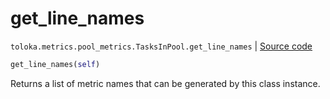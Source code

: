 # get_line_names
`toloka.metrics.pool_metrics.TasksInPool.get_line_names` | [Source code](https://github.com/Toloka/toloka-kit/blob/v1.1.4/src/metrics/pool_metrics.py#L324)

```python
get_line_names(self)
```

Returns a list of metric names that can be generated by this class instance.

